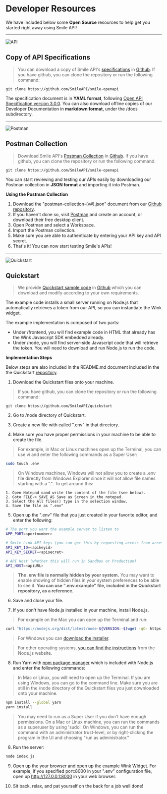 # Developer Resources

We have included below some **Open Source** resources to help get you started right away using Smile API!


---
<!-- focus: false -->
![API](https://img.icons8.com/ios/50/000000/api-settings.png)

## Copy of API Specifications
> You can download a copy of Smile API's [specifications](https://github.com/SmileAPI/smile-openapi/blob/main/openapi-v1.yaml) in [Github](https://github.com/SmileAPI). If you have github, you can clone the repository or run the following command:

```
git clone https://github.com/SmileAPI/smile-openapi
```

The specification document is in **YAML format**, following  [Open API Specification version 3.0.0](https://swagger.io/specification/). You can also download offline copies of our Developer Documentation in **markdown format**, under the /docs subdirectory.


---
<!-- focus: false -->
![Postman](https://img.icons8.com/wired/50/000000/postman-api.png)

## Postman Collection
> Download Smile API's [Postman Collection](https://github.com/SmileAPI/smile-openapi/blob/main/postman-collection-v1.json) in [Github](https://github.com/SmileAPI). If you have github, you can clone the repository or run the following command:

```
git clone https://github.com/SmileAPI/smile-openapi
```

You can start reviewing and testing our APIs easily by downloading our Postman collection in **JSON format** and importing it into Postman.

**Using the Postman Collection**

1. Download the "postman-collection-(v#).json" document from our [Github repository](https://github.com/SmileAPI/smile-openapi).
2. If you haven't done so, visit [Postman](https://www.postman.com/) and create an account, or download their free desktop client.
3. Open Postman and select a Workspace.
4. Import the Postman collection.
5. Make sure you are able to authenticate by entering your API key and API secret.
6. That's it! You can now start testing Smile's APIs!


---
<!-- focus: false -->
![Quickstart](https://img.icons8.com/ios/50/000000/speed.png)

## Quickstart 
> We provide [Quickstart sample code](https://github.com/SmileAPI/quickstart) in [Github](https://github.com/SmileAPI) which you can download and modify according to your own requirements. 

The example code installs a small server running on Node.js that automatically retrieves a token from our API, so you can instantiate the Wink widget. 

The example implementation is composed of two parts:
* Under /frontend, you will find example code in HTML that already has the Wink Javascript SDK embedded already.
* Under /node, you will find server-side Javascript code that will retrieve the token. You will need to download and run Node.js to run the code.

**Implementation Steps**

Below steps are also included in the README.md document included in the the Quickstart [repository](https://github.com/SmileAPI/quickstart).
1. Download the Quickstart files onto your machine. 

> If you have github, you can clone the repository or run the following command:

```
git clone https://github.com/SmileAPI/quickstart
```

2. Go to /node directory of Quickstart.

3. Create a new file with called ".env" in that directory.

4. Make sure you have proper permissions in your machine to be able to create the file. 

> For example, in Mac or Linux machines open up the Terminal, you can use vi and enter the following commands as a Super User:

```bash
sudo touch .env
```

> On Windows machines, Windows will not allow you to create a .env file directly from Windows Explorer since it will not allow file names starting with a ".". To get around this:

```
1. Open Notepad oand write the content of the file (see below).
2. Goto FILE-> SAVE AS Save as Screen in the notepad.
3. Select the All files() type in the selection window.
4. Save the file as ".env" 
```

5. Open up the ".env" file that you just created in your favorite editor, and enter the following:

```bash
# The port you want the example server to listen to
APP_PORT=<portnumber>

# Smile Link API keys (you can get this by requesting access from access@getsmileapi.com)
API_KEY_ID=<apikeyid>
API_KEY_SECRET=<apisecret>

# API Host (whether this will run in Sandbox or Production)
API_HOST=<apiURL>
```

> **The .env file is normally hidden by your system.** You may want to enable showing of hidden files in your system preferences to be able to see it. **You can use ".env.example" file, included in the Quickstart repository, as a reference.**


6. Save and close your file.

7. If you don't have Node.js installed in your machine, install Node.js. 

> For example on the Mac you can open up the Terminal and run:

```bash
curl "https://nodejs.org/dist/latest/node-${VERSION:-$(wget -qO- https://nodejs.org/dist/latest/ | sed -nE 's|.*>node-(.*)\.pkg</a>.*|\1|p')}.pkg" > "$HOME/Downloads/node-latest.pkg" && sudo installer -store -pkg "$HOME/Downloads/node-latest.pkg" -target "/"
```

> For Windows you can [download the installer](https://nodejs.org/en/#home-downloadhead).

> For other operating systems, [you can find the instructions](https://nodejs.org/en/download/package-manager/#macos) from the Node.js website.


8. Run Yarn with [npm package manager](https://www.npmjs.com/) which is included with Node.js and enter the following commands:

> In Mac or Linux, you will need to open up the Terminal. If you are using Windows, you can go to the command line. Make sure you are still in the /node directory of the Quickstart files you just downloaded onto your machine.

```bash
npm install --global yarn
yarn install
```

> You may need to run as a Super User if you don't have enough permissions. On a Mac or Linux machine, you can run the commands as a superuser by using 'sudo'. On Windows, you can run the command with an administrator trust-level, or by right-clicking the program in the UI and choosing "run as administrator."

8. Run the server:
```bash
node index.js
```

9. Open up the your browser and open up the example Wink Widget. For example, if you specified port:8000 in your ".env" configuration file, open up http://127.0.0.1:8000 in your web browser.

10. Sit back, relax, and pat yourself on the back for a job well done!